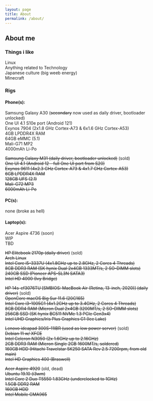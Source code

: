 ```yaml
---
layout: page
title: About
permalink: /about/
---
```


## About me
### Things i like

Linux  
Anything related to Technology  
Japanese culture (big weeb energy)  
Minecraft  

### Rigs

#### Phone(s):

Samsung Galaxy A30 (~~secondary~~ now used as daily driver, bootloader unlocked)  
One UI 4.1 S10e port (Android 121)  
Exynos 7904 (2x1.8 GHz Cortex-A73 & 6x1.6 GHz Cortex-A53)  
4GB LPDDR4X RAM  
64GB eMMC (5.1)  
Mali-G71 MP2  
4000mAh Li-Po

~~Samsung Galaxy M31 (daily driver, bootloader unlocked)~~ (sold)  
~~One UI 4.1 (Android 12 - full One UI port from S20)~~  
~~Exynos 9611 (4x2.3 GHz Cortex-A73 & 4x1.7 GHz Cortex-A53)~~  
~~6GB LPDDR4X RAM~~  
~~128GB UFS (2.1)~~  
~~Mali-G72 MP3~~  
~~6000mAh Li-Po~~

#### PC(s):

none (broke as hell)

#### Laptop(s):

Acer Aspire 4736 (soon)  
WIP  
TBD  

~~HP Elitebook 2170p (daily driver)~~ (sold)  
~~Arch Linux~~  
~~Intel Core i5-3337U (4x1.8GHz up to 2.8GHz, 2 Cores 4 Threads)~~  
~~8GB DDR3 RAM (SK hynix Dual 2x4GB 1333MT/s, 2 SO-DIMM slots)~~  
~~240GB SSD (Pioneer APS-SL3N SATA3)~~  
~~Intel HD 4000 (Ivy Bridge)~~  

~~HP 14s-cf3076TU [SMBIOS: MacBook Air (Retina, 13-inch, 2020)] (daily driver)~~ (sold)  
~~OpenCore macOS Big Sur 11.6 (20G165)~~  
~~Intel Core i3-1005G1 (4x1.2GHz up to 3.4GHz, 2 Cores 4 Threads)~~  
~~8GB DDR4 RAM (Micron Dual 2x4GB 3200MT/s, 2 SO-DIMM slots)~~  
~~256GB SSD (SK hynix BC511 NVMe 1.3 PCIe Gen3x4)~~  
~~Intel UHD Graphics/Iris Plus Graphics G1 (Ice Lake)~~

~~Lenovo ideapad 300S-11IBR (used as low power server)~~ (sold)  
~~Debian 11 w/ XFCE~~  
~~Intel Celeron N3050 (2x 1.6GHz up to 2.16GHz)~~  
~~2GB DDR3 RAM (Micron Single 2GB 1600MT/s, soldered)~~  
~~160GB HDD (Hitachi Travelstar 5K250 SATA Rev 2.5 7200rpm, from old main)~~  
~~Intel HD Graphics 400 (Braswell)~~

~~Acer Aspire 4920~~ (old, dead)  
~~Ubuntu 19.10 (i3wm)~~  
~~Intel Core 2 Duo T5550 1.83GHz (underclocked to 1GHz)~~  
~~1.5GB DDR2 RAM~~  
~~160GB HDD~~  
~~Intel Mobile GMA965~~
